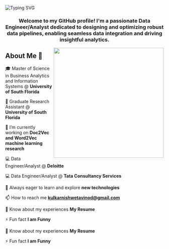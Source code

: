 ![Typing SVG](https://readme-typing-svg.herokuapp.com/?lines=Hi👋,+I'm+Shweta+Kulkarni)
 
<h3 align="center">Welcome to my GitHub profile! I'm a passionate Data Engineer/Analyst dedicated to designing and optimizing robust data pipelines, enabling seamless data integration and driving insightful analytics.</h3>
 
<img  align='right' src="https://cdnb.artstation.com/p/assets/images/images/028/991/999/original/anna-havrylyukh-.gif?1596125112" width="350px">
 
## About Me 🚀 
 
🎓 Master of Science in Business Analytics and Information Systems @ **University of South Florida**
 
💼 Graduate Research Assistant @ **University of South Florida**
 
🔭 I’m currently working on **Doc2Vec and Word2Vec machine learning research**
 
💻 Data Engineer/Analyst @ **Deloitte**
 
💻 Data Engineer/Analyst @ **Tata Consultancy Services**
 
🌱 Always eager to learn and explore **new technologies**
 
📫 How to reach me **kulkarnishwetavinod@gmail.com**
 
📄 Know about my experiences **My Resume**
 
⚡ Fun fact **I am Funny**
 
📄 Know about my experiences **My Resume**
 
⚡ Fun fact **I am Funny**
